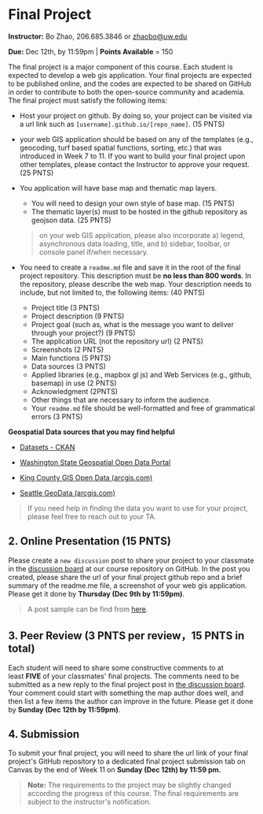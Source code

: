 # Final Project

**Instructor:** Bo Zhao, 206.685.3846 or zhaobo@uw.edu

**Due:** Dec 12th, by 11:59pm | **Points Available** = 150

The final project is a major component of this course. Each student is expected to develop a web gis application. Your final projects are expected to be published online, and the codes are expected to be shared on GitHub in order to contribute to both the open-source community and academia. The final project must satisfy the following items:

- Host your project on github. By doing so, your project can be visited via a url link such as `[username].github.io/[repo_name]`. (15 PNTS)

- your web GIS application should be based on any of the templates (e.g., geocoding, turf based spatial functions, sorting, etc.) that was introduced in Week 7 to 11. If you want to build your final project upon other templates, please contact the Instructor to approve your request.  (25 PNTS)


- You application will have base map and thematic map layers. 
    - You will need to design your own style of base map.  (15 PNTS)
    - The thematic layer(s) must to be hosted in the github repository as geojson data.  (25 PNTS)
    > on your web GIS application, please also incorporate a) legend, asynchronous data loading, title, and b) sidebar, toolbar, or console panel if/when necessary.

- You need to create a `readme.md` file and save it in the root of the final project repository. This description must be **no less than 800 words**. In the repository, please describe the web map. Your description needs to include, but not limited to, the following items:  (40 PNTS)
    - Project title (3 PNTS)
    - Project description (9 PNTS)
    - Project goal (such as, what is the message you want to deliver through your project?) (9 PNTS)
    - The application URL (not the repository url) (2 PNTS)
    - Screenshots (2 PNTS)
    - Main functions (5 PNTS)
    - Data sources (3 PNTS)
    - Applied libraries (e.g., mapbox gl js) and Web Services (e.g., github, basemap) in use (2 PNTS)
    - Acknowledgment (2PNTS)
    - Other things that are necessary to inform the audience.
    - Your `readme.md` file should be well-formatted and free of grammatical errors (3 PNTS)

**Geospatial Data sources that you may find helpful**

- [Datasets - CKAN](https://catalog.data.gov/dataset)

- [Washington State Geospatial Open Data Portal](https://geo.wa.gov/)

- [King County GIS Open Data (arcgis.com)](https://gis-kingcounty.opendata.arcgis.com/)

- [Seattle GeoData (arcgis.com)](https://data-seattlecitygis.opendata.arcgis.com/)

> If you need help in finding the data you want to use for your project, please feel free to reach out to your TA.

## 2\. Online Presentation  (15 PNTS)

Please create a `new discussion` post to share your project to your classmate in the [discussion board](https://github.com/jakobzhao/geog495/discussions/categories/final-project) at our course repository on GitHub. In the post you created, please share the url of your final project github repo and a brief summary of the readme.me file, a screenshot of your web gis application. Please get it done by **Thursday (Dec 9th by 11:59pm)**. 

> A post sample can be find from [here](https://github.com/jakobzhao/geog495/discussions/41).

## 3\. Peer Review  (3 PNTS per review，15 PNTS in total)

Each student will need to share some constructive comments to at least **FIVE** of your classmates' final projects. The comments need to be submitted as a new reply to the final project post in [the discussion board](https://github.com/jakobzhao/geog495/discussions/categories/final-project). Your comment could start with something the map author does well, and then list a few items the author can improve in the future. Please get it done by **Sunday (Dec 12th by 11:59pm)**.


## 4\. Submission


To submit your final project, you will need to share the url link of your final project's GitHub repository to a dedicated final project submission tab on Canvas by the end of Week 11 on **Sunday (Dec 12th) by 11:59 pm.**


>  **Note:** The requirements to the project may be slightly changed according the progress of this course. The final requirements are subject to the instructor's notification.
